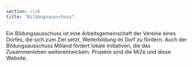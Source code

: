 ```yaml
---
section: club
title: "Bildungsausschuss"
---
```


Ein Bildungsausschuss ist eine Arbeitsgemeinschaft der Vereine eines Dorfes, die sich zum Ziel setzt, Weiterbildung im Dorf zu fördern. Auch der Bildungsausschuss Milland fördert lokale Initiativen, die das Zusammenleben weiterentwickeln. Projekte sind die MiZe und diese Website.
